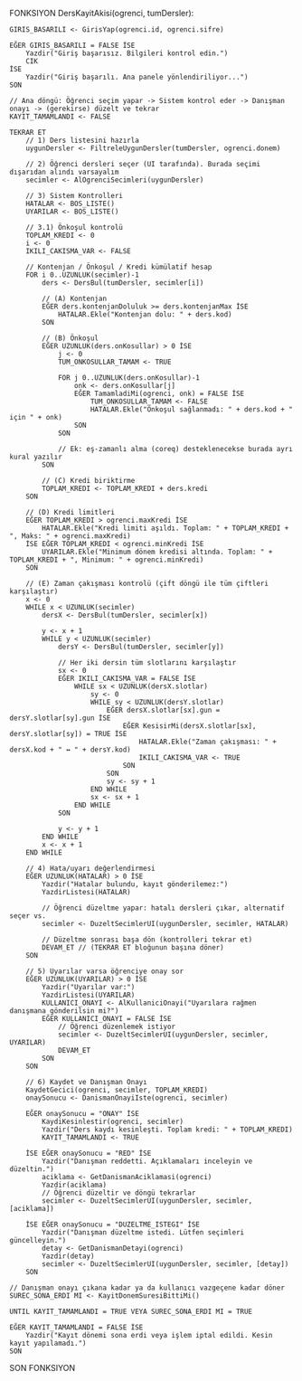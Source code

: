 FONKSIYON DersKayitAkisi(ogrenci, tumDersler):

    GIRIS_BASARILI <- GirisYap(ogrenci.id, ogrenci.sifre)

    EĞER GIRIS_BASARILI = FALSE İSE
        Yazdir("Giriş başarısız. Bilgileri kontrol edin.")
        CIK
    İSE
        Yazdir("Giriş başarılı. Ana panele yönlendiriliyor...")
    SON

    // Ana döngü: Öğrenci seçim yapar -> Sistem kontrol eder -> Danışman onayı -> (gerekirse) düzelt ve tekrar
    KAYIT_TAMAMLANDI <- FALSE

    TEKRAR ET
        // 1) Ders listesini hazırla
        uygunDersler <- FiltreleUygunDersler(tumDersler, ogrenci.donem)

        // 2) Öğrenci dersleri seçer (UI tarafında). Burada seçimi dışarıdan alındı varsayalım
        secimler <- AlOgrenciSecimleri(uygunDersler)

        // 3) Sistem Kontrolleri
        HATALAR <- BOS_LISTE()
        UYARILAR <- BOS_LISTE()

        // 3.1) Önkoşul kontrolü
        TOPLAM_KREDI <- 0
        i <- 0
        IKILI_CAKISMA_VAR <- FALSE

        // Kontenjan / Önkoşul / Kredi kümülatif hesap
        FOR i 0..UZUNLUK(secimler)-1
            ders <- DersBul(tumDersler, secimler[i])

            // (A) Kontenjan
            EĞER ders.kontenjanDoluluk >= ders.kontenjanMax İSE
                HATALAR.Ekle("Kontenjan dolu: " + ders.kod)
            SON

            // (B) Önkoşul
            EĞER UZUNLUK(ders.onKosullar) > 0 İSE
                j <- 0
                TUM_ONKOSULLAR_TAMAM <- TRUE

                FOR j 0..UZUNLUK(ders.onKosullar)-1
                    onk <- ders.onKosullar[j]
                    EĞER TamamladiMi(ogrenci, onk) = FALSE İSE
                        TUM_ONKOSULLAR_TAMAM <- FALSE
                        HATALAR.Ekle("Önkoşul sağlanmadı: " + ders.kod + " için " + onk)
                    SON
                SON

                // Ek: eş-zamanlı alma (coreq) desteklenecekse burada ayrı kural yazılır
            SON

            // (C) Kredi biriktirme
            TOPLAM_KREDI <- TOPLAM_KREDI + ders.kredi
        SON

        // (D) Kredi limitleri
        EĞER TOPLAM_KREDI > ogrenci.maxKredi İSE
            HATALAR.Ekle("Kredi limiti aşıldı. Toplam: " + TOPLAM_KREDI + ", Maks: " + ogrenci.maxKredi)
        İSE EĞER TOPLAM_KREDI < ogrenci.minKredi İSE
            UYARILAR.Ekle("Minimum dönem kredisi altında. Toplam: " + TOPLAM_KREDI + ", Minimum: " + ogrenci.minKredi)
        SON

        // (E) Zaman çakışması kontrolü (çift döngü ile tüm çiftleri karşılaştır)
        x <- 0
        WHILE x < UZUNLUK(secimler)
            dersX <- DersBul(tumDersler, secimler[x])

            y <- x + 1
            WHILE y < UZUNLUK(secimler)
                dersY <- DersBul(tumDersler, secimler[y])

                // Her iki dersin tüm slotlarını karşılaştır
                sx <- 0
                EĞER IKILI_CAKISMA_VAR = FALSE İSE
                    WHILE sx < UZUNLUK(dersX.slotlar)
                        sy <- 0
                        WHILE sy < UZUNLUK(dersY.slotlar)
                            EĞER dersX.slotlar[sx].gun = dersY.slotlar[sy].gun İSE
                                EĞER KesisirMi(dersX.slotlar[sx], dersY.slotlar[sy]) = TRUE İSE
                                    HATALAR.Ekle("Zaman çakışması: " + dersX.kod + " ↔ " + dersY.kod)
                                    IKILI_CAKISMA_VAR <- TRUE
                                SON
                            SON
                            sy <- sy + 1
                        END WHILE
                        sx <- sx + 1
                    END WHILE
                SON

                y <- y + 1
            END WHILE
            x <- x + 1
        END WHILE

        // 4) Hata/uyarı değerlendirmesi
        EĞER UZUNLUK(HATALAR) > 0 İSE
            Yazdir("Hatalar bulundu, kayıt gönderilemez:")
            YazdirListesi(HATALAR)

            // Öğrenci düzeltme yapar: hatalı dersleri çıkar, alternatif seçer vs.
            secimler <- DuzeltSecimlerUI(uygunDersler, secimler, HATALAR)

            // Düzeltme sonrası başa dön (kontrolleri tekrar et)
            DEVAM_ET // (TEKRAR ET bloğunun başına döner)
        SON

        // 5) Uyarılar varsa öğrenciye onay sor
        EĞER UZUNLUK(UYARILAR) > 0 İSE
            Yazdir("Uyarılar var:")
            YazdirListesi(UYARILAR)
            KULLANICI_ONAYI <- AlKullaniciOnayi("Uyarılara rağmen danışmana gönderilsin mi?")
            EĞER KULLANICI_ONAYI = FALSE İSE
                // Öğrenci düzenlemek istiyor
                secimler <- DuzeltSecimlerUI(uygunDersler, secimler, UYARILAR)
                DEVAM_ET
            SON
        SON

        // 6) Kaydet ve Danışman Onayı
        KaydetGecici(ogrenci, secimler, TOPLAM_KREDI)
        onaySonucu <- DanismanOnayiIste(ogrenci, secimler)

        EĞER onaySonucu = "ONAY" İSE
            KaydiKesinlestir(ogrenci, secimler)
            Yazdir("Ders kaydı kesinleşti. Toplam kredi: " + TOPLAM_KREDI)
            KAYIT_TAMAMLANDI <- TRUE

        İSE EĞER onaySonucu = "RED" İSE
            Yazdir("Danışman reddetti. Açıklamaları inceleyin ve düzeltin.")
            aciklama <- GetDanismanAciklamasi(ogrenci)
            Yazdir(aciklama)
            // Öğrenci düzeltir ve döngü tekrarlar
            secimler <- DuzeltSecimlerUI(uygunDersler, secimler, [aciklama])

        İSE EĞER onaySonucu = "DUZELTME_ISTEGI" İSE
            Yazdir("Danışman düzeltme istedi. Lütfen seçimleri güncelleyin.")
            detay <- GetDanismanDetayi(ogrenci)
            Yazdir(detay)
            secimler <- DuzeltSecimlerUI(uygunDersler, secimler, [detay])
        SON

    // Danışman onayı çıkana kadar ya da kullanıcı vazgeçene kadar döner
    SUREC_SONA_ERDI MI <- KayitDonemSuresiBittiMi()

    UNTIL KAYIT_TAMAMLANDI = TRUE VEYA SUREC_SONA_ERDI MI = TRUE

    EĞER KAYIT_TAMAMLANDI = FALSE İSE
        Yazdir("Kayıt dönemi sona erdi veya işlem iptal edildi. Kesin kayıt yapılamadı.")
    SON

SON FONKSIYON

